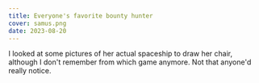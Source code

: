 ```yaml
---
title: Everyone's favorite bounty hunter
cover: samus.png
date: 2023-08-20
---
```

I looked at some pictures of her actual spaceship to draw her chair, although I don't remember from which game anymore. Not that anyone'd really notice.